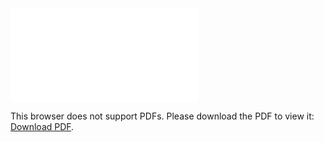 <object data="christ-in-song/CIS1908pdfs/391.pdf" type="application/pdf" width="100%" height="1024px">
    <embed src="christ-in-song/CIS1908pdfs/391.pdf">
        <p>This browser does not support PDFs. Please download the PDF to view it: <a href="christ-in-song/CIS1908pdfs/391.pdf">Download PDF</a>.</p>
    </embed>
</object>
